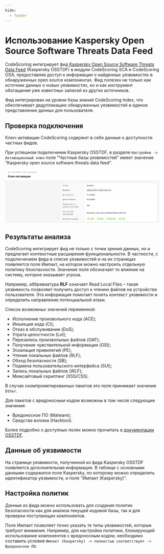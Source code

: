 ```yaml
---
hide:
  - footer
---
```


# Использование Kaspersky Open Source Software Threats Data Feed

CodeScoring интегрирует фид [Kaspersky Open Source Software Threats Data Feed](https://www.kaspersky.ru/open-source-feed) (Kaspersky OSSTDF) в модули CodeScoring SCA и CodeScoring OSA, предоставляя доступ к информации о найденных уязвимостях в обнаруженных open source компонентах. Фид полезен не только как источник данных о новых уязвимостях, но и как инструмент обогащения уже известных записей из других источников.

Фид интегрирован на уровне базы знаний CodeScoring Index, что обеспечивает дедупликацию обнаруженных уязвимостей и единое представление данных для пользователя.

## Проверка подключения

Ключ активации CodeScoring содержит в себе данные о доступности частных фидов.

При успешном подключении Kaspersky OSSTDF, в разделе `Настройки -> Активационный ключ` поле "Частные базы уязвимостей" имеет значение “Kaspersky open source software threats data feed”.

![Kaspersky activation](/assets/img/kaspersky-activation.png)

## Результаты анализа

CodeScoring интегрирует фид не только с точки зрения данных, но и предлагает контекстные расширения функциональности. В частности, с подключением фида в списке уязвимостей и на их страницах появляется поле Импакт, на которое можно настроить отдельную политику безопасности. Значение поля обозначает то влияние на систему, которое оказывает угроза.

Например, аббревиатура **RLF** означает Read Local Files – такая уязвимость позволяет получить доступ к чтению файлов на устройстве пользователя. Эта информация помогает понять контекст уязвимости и определить направление потенциальной атаки.

Список возможных значений переменной:

- Исполнение произвольного кода (ACE);
- Инъекция кода (CI);
- Отказ в обслуживании (DoS);
- Утрата целостности (LoI);
- Перезапись произвольных файлов (OAF);
- Получение чувствительной информации (OSI);
- Эскалация привилегий (PE);
- Чтение локальных файлов (RLF);
- Обход безопасности (SB);
- Подмена пользовательского интерфейса (SUI);
- Запись локальных файлов (WLF);
- Межсайтовый скриптинг (XSS/CSS).

В случае скомпрометированных пакетов это поле принимает значение `Other`.

Для пакетов с вредоносным кодом возможны в том числе следующие значения:

- Вредоносное ПО (Malware);
- Cредства взлома (Hacktool).

Более подробно о доступных полях можно прочитать в [документации OSSTDF](https://tip.kaspersky.com/Help/TIDF/ru-RU/FieldStructure.htm).

## Данные об уязвимости

На странице уязвимости, полученной из фида Kaspersky OSSTDF появляется дополнительная информация. В таблице с основными данными содержится поле Kaspersky, по которому можно определить идентификатор уязвимости, и поле "Импакт (Kaspersky)".

## Настройка политик

Данные из фида можно использовать для создания политик безопасности как для анализа текущей кодовой базы, так и для проверки поступающих компонентов.

Поле Импакт позволяет точно указать те типы уязвимостей, которые требуют внимания. Например, для настройки политики, блокирующей использование компонентов с вредоносным кодом, необходимо составить условие `Импакт (Kaspersky) -> полностью соответствует -> Вредоносное ПО`.
